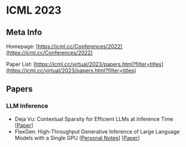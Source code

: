 # ICML 2023

## Meta Info

Homepage: [https://icml.cc/Conferences/2022](https://icml.cc/Conferences/2022)

Paper List: [https://icml.cc/virtual/2023/papers.html?filter=titles](https://icml.cc/virtual/2023/papers.html?filter=titles)

## Papers

### LLM Inference

* Deja Vu: Contextual Sparsity for Efficient LLMs at Inference Time \[[Paper](https://proceedings.mlr.press/v202/liu23am.html)]
* FlexGen: High-Throughput Generative Inference of Large Language Models with a Single GPU \[[Personal Notes](../miscellaneous/arxiv/2023/high-throughput-generative-inference-of-large-language-models-with-a-single-gpu.md)] \[[Paper](https://proceedings.mlr.press/v202/sheng23a.html)]
